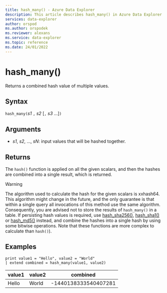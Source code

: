 ```yaml
---
title: hash_many() - Azure Data Explorer
description: This article describes hash_many() in Azure Data Explorer.
services: data-explorer
author: orspod
ms.author: orspodek
ms.reviewer: alexans
ms.service: data-explorer
ms.topic: reference
ms.date: 24/01/2022
---
```

# hash_many()

Returns a combined hash value of multiple values.

## Syntax

`hash_many(`*s1* `,` *s2* [`,` *s3* ...]`)`

## Arguments

* *s1*, *s2*, ..., *sN*: input values that will be hashed together.

## Returns

The `hash()` function is applied on all the given scalars, and then the hashes are combined into a single result, which is returned.

> [!WARNING]
> The algorithm used to calculate the hash for the given scalars is xxhash64. This algorithm might change in the future, and the only guarantee is that within a single query all invocations of this method use the same algorithm. Consequently, you are advised not to store the results of `hash_many()` in a table. If persisting hash values is required, use [hash_sha256()](./sha256hashfunction.md), [hash_sha1()](./sha1-hash-function.md) or [hash_md5()](./md5hashfunction.md) instead, and combine the hashes into a single hash by using some bitwise operations. Note that these functions are more complex to calculate than `hash()`).

## Examples

<!-- csl: https://help.kusto.windows.net/Samples -->
```kusto
print value1 = "Hello", value2 = "World"
| extend combined = hash_many(value1, value2)
```

|value1|value2|combined|
|---|---|---|
|Hello|World|-1440138333540407281|
